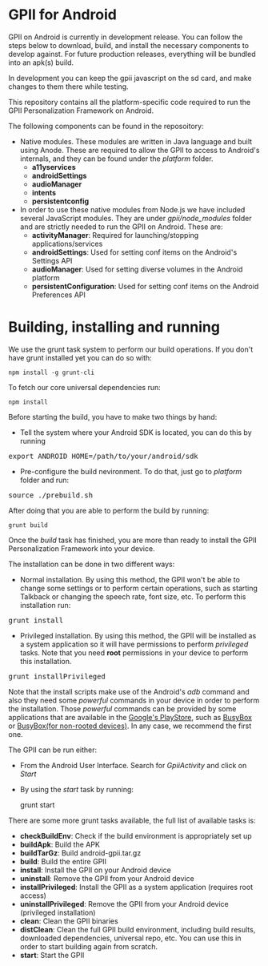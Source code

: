 GPII for Android
================

GPII on Android is currently in development release. You can follow
the steps below to download, build, and install the necessary components
to develop against. For future production releases, everything will
be bundled into an apk(s) build.

In development you can keep the gpii javascript on the sd card,
and make changes to them there while testing.

This repository contains all the platform-specific code required to run the
GPII Personalization Framework on Android.

The following components can be found in the reposoitory:

* Native modules. These modules are written in Java language and built using
Anode. These are required to allow the GPII to access to Android's internals,
and they can be found under the _platform_ folder.
	* __a11yservices__
	* __androidSettings__
	* __audioManager__
	* __intents__
	* __persistentconfig__
* In order to use these native modules from Node.js we have included several
JavaScript modules. They are under _gpii/node_modules_ folder and are strictly
needed to run the GPII on Android. These are:
	* __activityManager__: Required for launching/stopping applications/services
	* __androidSettings__: Used for setting conf items on the Android's Settings API
	* __audioManager__: Used for setting diverse volumes in the Android platform
	* __persistentConfiguration__: Used for setting conf items on the Android Preferences API

Building, installing and running
===========

We use the grunt task system to perform our build operations. If you don't have
grunt installed yet you can do so with:

	npm install -g grunt-cli

To fetch our core universal dependencies run:

	npm install

Before starting the build, you have to make two things by hand:

* Tell the system where your Android SDK is located, you can do this by running

<pre>export ANDROID_HOME=/path/to/your/android/sdk</pre>

* Pre-configure the build nevironment. To do that, just go to _platform_ folder
and run:

<pre>source ./prebuild.sh</pre>

After doing that you are able to perform the build by running:

	grunt build

Once the _build_ task has finished, you are more than ready to install the GPII
Personalization Framework into your device.

The installation can be done in two different ways:

* Normal installation. By using this method, the GPII won't be able to change
some settings or to perform certain operations, such as starting Talkback or
changing the speech rate, font size, etc. To perform this installation run:

<pre>grunt install</pre>

* Privileged installation. By using this method, the GPII will be installed as
a system application so it will have permissions to perform _privileged_ tasks.
Note that you need __root__ permissions in your device to perform this
installation.

<pre>grunt installPrivileged</pre>

Note that the install scripts make use of the Android's _adb_ command and also
they need some _powerful_ commands in your device in order to perform the
installation. Those _powerful_ commands can be provided by some applications
that are available in the [Google's PlayStore](https://play.google.com/), such as [BusyBox](https://play.google.com/store/apps/details?id=stericson.busybox) or
[BusyBox(for non-rooted devices)](https://play.google.com/store/apps/details?id=burrows.apps.busybox). In any case, we recommend the first one.

The GPII can be run either:
* From the Android User Interface. Search for _GpiiActivity_ and click on _Start_
* By using the _start_ task by running:

	grunt start

There are some more grunt tasks available, the full list of available tasks is:

* __checkBuildEnv__: Check if the build environment is appropriately set up
* __buildApk__: Build the APK
* __buildTarGz__: Build android-gpii.tar.gz
* __build__: Build the entire GPII
* __install__: Install the GPII on your Android device
* __uninstall__: Remove the GPII from your Android device
* __installPrivileged__: Install the GPII as a system application (requires root
access)
* __uninstallPrivileged__: Remove the GPII from your Android device (privileged
installation)
* __clean__: Clean the GPII binaries
* __distClean__: Clean the full GPII build environment, including build
results, downloaded dependencies, universal repo, etc.
You can use this in order to start building again from scratch.
* __start__: Start the GPII
